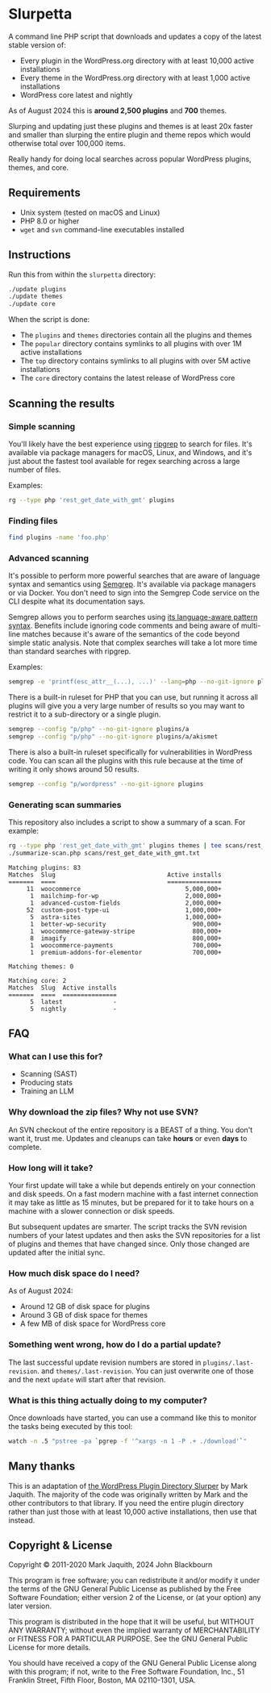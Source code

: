 # Slurpetta

A command line PHP script that downloads and updates a copy of the latest stable
version of:

* Every plugin in the WordPress.org directory with at least 10,000 active installations
* Every theme in the WordPress.org directory with at least 1,000 active installations
* WordPress core latest and nightly

As of August 2024 this is **around 2,500 plugins** and **700** themes.

Slurping and updating just these plugins and themes is at least 20x faster and smaller than
slurping the entire plugin and theme repos which would otherwise total over 100,000 items.

Really handy for doing local searches across popular WordPress plugins, themes, and core.

## Requirements

* Unix system (tested on macOS and Linux)
* PHP 8.0 or higher
* `wget` and `svn` command-line executables installed

## Instructions

Run this from within the `slurpetta` directory:

```sh
./update plugins
./update themes
./update core
```

When the script is done:

* The `plugins` and `themes` directories contain all the plugins and themes
* The `popular` directory contains symlinks to all plugins with over 1M active installations
* The `top` directory contains symlinks to all plugins with over 5M active installations
* The `core` directory contains the latest release of WordPress core

## Scanning the results

### Simple scanning

You'll likely have the best experience using [ripgrep](https://github.com/BurntSushi/ripgrep) to search for files. It's available via package managers for macOS, Linux, and Windows, and it's just about the fastest tool available for regex searching across a large number of files.

Examples:

```sh
rg --type php 'rest_get_date_with_gmt' plugins
```

### Finding files

```sh
find plugins -name 'foo.php'
```

### Advanced scanning

It's possible to perform more powerful searches that are aware of language syntax and semantics using [Semgrep](https://github.com/semgrep/semgrep). It's available via package managers or via Docker. You don't need to sign into the Semgrep Code service on the CLI despite what its documentation says.

Semgrep allows you to perform searches using [its language-aware pattern syntax](https://semgrep.dev/docs/writing-rules/pattern-syntax/). Benefits include ignoring code comments and being aware of multi-line matches because it's aware of the semantics of the code beyond simple static analysis. Note that complex searches will take a lot more time than standard searches with ripgrep.

Examples:

```sh
semgrep -e 'printf(esc_attr__(...), ...)' --lang=php --no-git-ignore plugins
```

There is a built-in ruleset for PHP that you can use, but running it across all plugins will give you a very large number of results so you may want to restrict it to a sub-directory or a single plugin.

```sh
semgrep --config "p/php" --no-git-ignore plugins/a
semgrep --config "p/php" --no-git-ignore plugins/a/akismet
```

There is also a built-in ruleset specifically for vulnerabilities in WordPress code. You can scan all the plugins with this rule because at the time of writing it only shows around 50 results.

```sh
semgrep --config "p/wordpress" --no-git-ignore plugins
```

### Generating scan summaries

This repository also includes a script to show a summary of a scan.  For example:

```sh
rg --type php 'rest_get_date_with_gmt' plugins themes | tee scans/rest_get_date_with_gmt.txt
./summarize-scan.php scans/rest_get_date_with_gmt.txt
```

```
Matching plugins: 83
Matches  Slug                               Active installs
=======  ====                               ===============
     11  woocommerce                             5,000,000+
      1  mailchimp-for-wp                        2,000,000+
      1  advanced-custom-fields                  2,000,000+
     52  custom-post-type-ui                     1,000,000+
      5  astra-sites                             1,000,000+
      1  better-wp-security                        900,000+
      1  woocommerce-gateway-stripe                800,000+
      8  imagify                                   800,000+
      1  woocommerce-payments                      700,000+
      1  premium-addons-for-elementor              700,000+

Matching themes: 0

Matching core: 2
Matches  Slug  Active installs
=======  ====  ===============
      5  latest              -
      5  nightly             -
```

## FAQ

### What can I use this for?

* Scanning (SAST)
* Producing stats
* Training an LLM

### Why download the zip files? Why not use SVN?

An SVN checkout of the entire repository is a BEAST of a thing. You don't want it,
trust me. Updates and cleanups can take **hours** or even **days** to complete.

### How long will it take?

Your first update will take a while but depends entirely on your connection and
disk speeds. On a fast modern machine with a fast internet connection it may take
as little as 15 minutes, but be prepared for it to take hours on a machine with
a slower connection or disk speeds.

But subsequent updates are smarter. The script tracks the SVN revision numbers
of your latest updates and then asks the SVN repositories for a list of plugins
and themes that have changed since. Only those changed are updated after the
initial sync.

### How much disk space do I need?

As of August 2024:

* Around 12 GB of disk space for plugins
* Around 3 GB of disk space for themes
* A few MB of disk space for WordPress core

### Something went wrong, how do I do a partial update?

The last successful update revision numbers are stored in `plugins/.last-revision`.
and `themes/.last-revision`. You can just overwrite one of those and the next `update`
will start after that revision.

### What is this thing actually doing to my computer?

Once downloads have started, you can use a command like this to monitor the
tasks being executed by this tool:

```sh
watch -n .5 "pstree -pa `pgrep -f '^xargs -n 1 -P .+ ./download'`"
```

## Many thanks

This is an adaptation of [the WordPress Plugin Directory Slurper](https://github.com/markjaquith/WordPress-Plugin-Directory-Slurper) by Mark Jaquith. The majority of the code was originally written by Mark and the other contributors to that library. If you need the entire plugin directory rather than just those with at least 10,000 active installations, then use that instead.

## Copyright & License

Copyright © 2011-2020 Mark Jaquith, 2024 John Blackbourn

This program is free software; you can redistribute it and/or
modify it under the terms of the GNU General Public License
as published by the Free Software Foundation; either version 2
of the License, or (at your option) any later version.

This program is distributed in the hope that it will be useful,
but WITHOUT ANY WARRANTY; without even the implied warranty of
MERCHANTABILITY or FITNESS FOR A PARTICULAR PURPOSE.  See the
GNU General Public License for more details.

You should have received a copy of the GNU General Public License
along with this program; if not, write to the Free Software
Foundation, Inc., 51 Franklin Street, Fifth Floor, Boston, MA  02110-1301, USA.
